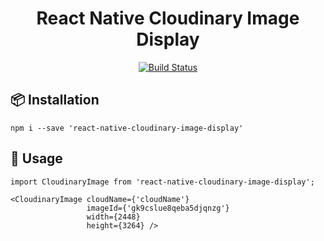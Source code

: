 <h1 align="center">
	React Native Cloudinary Image Display
</h1>
<p align="center">
    <a href='https://semaphoreci.com/guillaumemorin/module-boilerplate'> <img src='https://semaphoreci.com/api/v1/guillaumemorin/module-boilerplate/branches/master/badge.svg' alt='Build Status'></a>
</p>

## 📦 Installation
```
npm i --save 'react-native-cloudinary-image-display'
```

## 🚀 Usage
```
import CloudinaryImage from 'react-native-cloudinary-image-display';

<CloudinaryImage cloudName={'cloudName'}
				 imageId={'gk9cslue8qeba5djqnzg'}
				 width={2448}
				 height={3264} />
```

